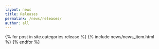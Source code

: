 ```yaml
---
layout: news
title: Releases
permalink: /news/releases/
author: all
---
```


{% for post in site.categories.release %}
  {% include news/news_item.html %}
{% endfor %}
